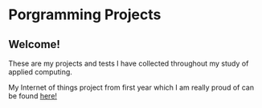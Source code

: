 # Porgramming Projects
## Welcome!

These are my projects and tests I have collected throughout my study of applied computing.

My Internet of things project from first year which I am really proud of can be found [here!]()
